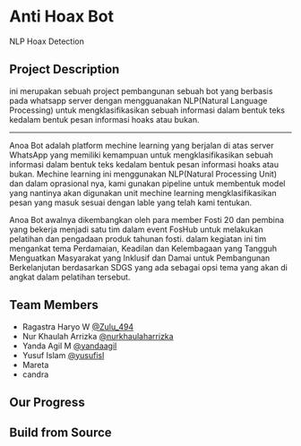 # Anti Hoax Bot
NLP Hoax Detection

## Project Description 
ini merupakan sebuah project pembangunan sebuah bot yang berbasis pada whatsapp server dengan mengguanakan NLP(Natural Language Processing) untuk mengklasifikasikan sebuah informasi dalam bentuk teks kedalam bentuk pesan informasi hoaks atau bukan.

----------------------------------------------------------------------------------------------------------
Anoa Bot adalah platform mechine learning yang berjalan di atas server WhatsApp yang memiliki kemampuan untuk mengklasifikasikan sebuah informasi dalam bentuk teks kedalam bentuk pesan informasi hoaks atau bukan. Mechine learning ini menggunakan NLP(Natural Processing Unit) dan dalam oprasional nya, kami gunakan pipeline untuk membentuk model yang nantinya akan digunakan unit mechine learning mengklasifikasikan pesan yang masuk sesuai dengan lable yang telah kami tentukan.

Anoa Bot awalnya dikembangkan oleh para member Fosti 20 dan pembina yang bekerja menjadi satu tim dalam event FosHub untuk melakukan pelatihan dan pengadaan produk tahunan fosti. dalam kegiatan ini tim mengankat tema Perdamaian, Keadilan dan Kelembagaan yang Tangguh Menguatkan Masyarakat yang Inklusif dan Damai untuk Pembangunan Berkelanjutan berdasarkan SDGS yang ada sebagai opsi tema yang akan di angkat dalam pelatihan tersebut.

## Team Members
- Ragastra Haryo W [@Zulu_494](https://github.com/zulu494)
- Nur Khaulah Arrizka [@nurkhaulaharrizka]( https://github.com/nurkhaulaharrizka)
- Yanda Agil M [@yandaagil](https://github.com/yandaagil)
- Yusuf Islam [@yusufisl](https://github.com/yusufisl)
- Mareta 
- candra

## Our Progress

## Build from Source
